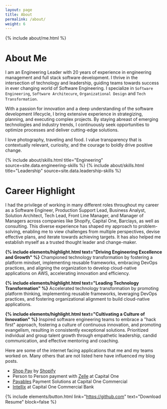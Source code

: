 ```yaml
---
layout: page
title: About
permalink: /about/
weight: 6
---
```


{% include about/me.html %}

# **About Me**

I am an Engineering Leader with 20 years of experience in engineering management and full stack software development. I thrive in the intersection of technology and leadership, guiding teams towards success in ever changing world of Software Engineering. I specialize in `Software Engineering`, `Software Architecure`, `Organizational Design` and `Tech Transformation`.

With a passion for innovation and a deep understanding of the software development lifecycle, I bring extensive experience in strategizing, planning, and executing complex projects. By staying abreast of emerging technologies and industry trends, I continuously seek opportunities to optimize processes and deliver cutting-edge solutions.

I love photography, traveling and food. I value transparency that is contextually relevant, curiosity, and the courage to boldly drive positive change.

<div class="row">
{% include about/skills.html title="Engineering" source=site.data.engineering-skills %}
{% include about/skills.html title="Leadership" source=site.data.leadership-skills %}
<!-- {% include about/skills.html title="Exploring" source=site.data.personal-skills %} -->
</div>

# **Career Highlight**

I had the privilege of working in many different roles throughout my career as a Software Engineer, Production Support Lead, Business Analyst, Solution Architect, Tech Lead, Front Line Manager, and Manager of Managers across companies like Shopify, Capital One, Barclays, as well as consulting. This diverse experience has shaped my approach to problem-solving, enabling me to view challenges from multiple perspectives, devise effective plans, and iterate towards achieving targets. It has also helped me establish myself as a trusted thought leader and change-maker.

**{% include elements/highlight.html text="Driving Engineering Excellence and Growth" %}**
Championed technology transformation by fostering a platform mindset, implementing reusable frameworks, embracing DevOps practices, and aligning the organization to develop cloud-native applications on AWS, accelerating innovation and efficiency.

**{% include elements/highlight.html text="Leading Technology Transformation" %}** 
Accelerated technology transformation by promoting platform thinking, implementing reusable frameworks, leveraging DevOps practices, and fostering organizational alignment to build cloud-native applications.

**{% include elements/highlight.html text="Cultivating a Culture of Innovation" %}**
Inspired software engineering teams to embrace a "hack first" approach, fostering a culture of continuous innovation, and promoting evangelism, resulting in consistently exceptional solutions. Prioritized individual and group talent growth through empathetic leadership, candid communication, and effective mentoring and coaching.


Here are some of the internet facing applications that me and my teams worked on. Many others that are not listed here have influenced my blog posts.

- [Shop Pay](https://shop.app/shop-pay) by [Shopify](https://www.shopify.com)
- Person to Person payment with [Zelle](https://www.capitalone.com/bank/zelle/) at Capital One
- [Payables](https://www.capitalone.com/commercial/solutions/payment-solutions/payables/) Payment Solutions at Capital One Commercial
- [Intellix](https://intellix.capitalonebank.com/) at Capital One Commercial Bank

{% include elements/button.html link="https://github.com" text="Download Resume" block=false %}

<!-- <div class="row">
{% include about/timeline.html %}
</div> -->

